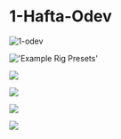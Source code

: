 # 1-Hafta-Odev
![1-odev](https://user-images.githubusercontent.com/95723369/175775209-eb119b21-ef50-4650-9c8a-b07c1feea55b.jpg)

!['Example Rig Presets'](https://prnt.sc/GCjTsiXDzxhe)

![](https://prnt.sc/GCjTsiXDzxhe)

![](https://prnt.sc/-n-tFmuo-MJa)

![](https://prnt.sc/9Dz1UrBOCOYq)

![](https://prnt.sc/8sIncU8V1mzj)
